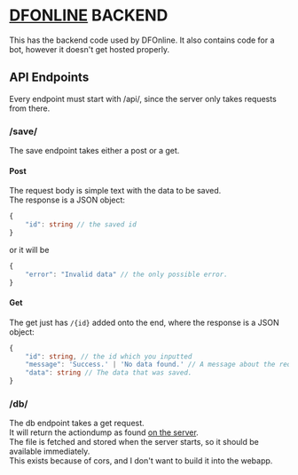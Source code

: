 # [DFONLINE](https://github.com/GeorgeRNG/dfonline) BACKEND

This has the backend code used by DFOnline. It also contains code for a bot, however it doesn't get hosted properly.

## API Endpoints
Every endpoint must start with /api/, since the server only takes requests from there.

### /save/
The save endpoint takes either a post or a get.  

#### Post
The request body is simple text with the data to be saved.  
The response is a JSON object:
```ts
{
    "id": string // the saved id
}
```  
or it will be
```ts
{
    "error": "Invalid data" // the only possible error.
}
```  

#### Get
The get just has `/{id}` added onto the end, where the response is a JSON object:  
```ts
{
    "id": string, // the id which you inputted
    "message": 'Success.' | 'No data found.' // A message about the request.
    "data": string // The data that was saved.
}
```

### /db/
The db endpoint takes a get request.  
It will return the actiondump as found [on the server](https://dfonline.dev/public/db.json).  
The file is fetched and stored when the server starts, so it should be available immediately.  
This exists because of cors, and I don't want to build it into the webapp.